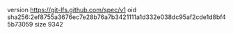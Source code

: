 version https://git-lfs.github.com/spec/v1
oid sha256:2ef8755a3676ec7e28b76a7b3421111a1d332e038dc95af2cde1d8bf45b73059
size 9342
